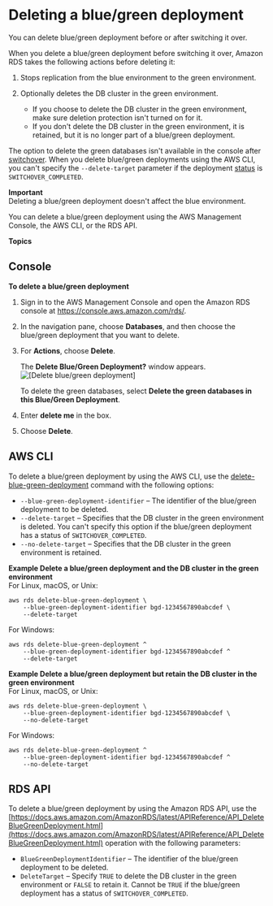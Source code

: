# Deleting a blue/green deployment<a name="blue-green-deployments-deleting"></a>

You can delete blue/green deployment before or after switching it over\.

When you delete a blue/green deployment before switching it over, Amazon RDS takes the following actions before deleting it:

1. Stops replication from the blue environment to the green environment\.

1. Optionally deletes the DB cluster in the green environment\.
   + If you choose to delete the DB cluster in the green environment, make sure deletion protection isn't turned on for it\.
   + If you don't delete the DB cluster in the green environment, it is retained, but it is no longer part of a blue/green deployment\.

The option to delete the green databases isn't available in the console after [switchover](blue-green-deployments-switching.md)\. When you delete blue/green deployments using the AWS CLI, you can't specify the `--delete-target` parameter if the deployment [status](https://docs.aws.amazon.com/AmazonRDS/latest/APIReference/API_BlueGreenDeployment.html) is `SWITCHOVER_COMPLETED`\.

**Important**  
Deleting a blue/green deployment doesn't affect the blue environment\.

You can delete a blue/green deployment using the AWS Management Console, the AWS CLI, or the RDS API\.

**Topics**

## Console<a name="blue-green-deployments-deleting-console"></a>

**To delete a blue/green deployment**

1. Sign in to the AWS Management Console and open the Amazon RDS console at [https://console\.aws\.amazon\.com/rds/](https://console.aws.amazon.com/rds/)\.

1. In the navigation pane, choose **Databases**, and then choose the blue/green deployment that you want to delete\.

1. For **Actions**, choose **Delete**\.

   The **Delete Blue/Green Deployment?** window appears\.  
![\[Delete blue/green deployment\]](http://docs.aws.amazon.com/AmazonRDS/latest/AuroraUserGuide/images/blue-green-deployment-delete-aurora.png)

   To delete the green databases, select **Delete the green databases in this Blue/Green Deployment**\.

1. Enter **delete me** in the box\.

1. Choose **Delete**\.

## AWS CLI<a name="blue-green-deployments-deleting-cli"></a>

To delete a blue/green deployment by using the AWS CLI, use the [delete\-blue\-green\-deployment](https://docs.aws.amazon.com/cli/latest/reference/rds/delete-blue-green-deployment.html) command with the following options:
+ `--blue-green-deployment-identifier` – The identifier of the blue/green deployment to be deleted\.
+ `--delete-target` – Specifies that the DB cluster in the green environment is deleted\. You can't specify this option if the blue/green deployment has a status of `SWITCHOVER_COMPLETED`\.
+ `--no-delete-target` – Specifies that the DB cluster in the green environment is retained\.

**Example Delete a blue/green deployment and the DB cluster in the green environment**  
For Linux, macOS, or Unix:  

```
aws rds delete-blue-green-deployment \
    --blue-green-deployment-identifier bgd-1234567890abcdef \
    --delete-target
```
For Windows:  

```
aws rds delete-blue-green-deployment ^
    --blue-green-deployment-identifier bgd-1234567890abcdef ^
    --delete-target
```

**Example Delete a blue/green deployment but retain the DB cluster in the green environment**  
For Linux, macOS, or Unix:  

```
aws rds delete-blue-green-deployment \
    --blue-green-deployment-identifier bgd-1234567890abcdef \
    --no-delete-target
```
For Windows:  

```
aws rds delete-blue-green-deployment ^
    --blue-green-deployment-identifier bgd-1234567890abcdef ^
    --no-delete-target
```

## RDS API<a name="blue-green-deployments-deleting-api"></a>

To delete a blue/green deployment by using the Amazon RDS API, use the [https://docs.aws.amazon.com/AmazonRDS/latest/APIReference/API_DeleteBlueGreenDeployment.html](https://docs.aws.amazon.com/AmazonRDS/latest/APIReference/API_DeleteBlueGreenDeployment.html) operation with the following parameters:
+ `BlueGreenDeploymentIdentifier` – The identifier of the blue/green deployment to be deleted\.
+ `DeleteTarget` – Specify `TRUE` to delete the DB cluster in the green environment or `FALSE` to retain it\. Cannot be `TRUE` if the blue/green deployment has a status of `SWITCHOVER_COMPLETED`\.